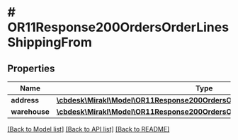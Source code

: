 # # OR11Response200OrdersOrderLinesShippingFrom

## Properties

Name | Type | Description | Notes
------------ | ------------- | ------------- | -------------
**address** | [**\cbdesk\Mirakl\Model\OR11Response200OrdersOrderLinesShippingFromAddress**](OR11Response200OrdersOrderLinesShippingFromAddress.md) |  | [optional]
**warehouse** | [**\cbdesk\Mirakl\Model\OR11Response200OrdersOrderLinesShippingFromWarehouse**](OR11Response200OrdersOrderLinesShippingFromWarehouse.md) |  | [optional]

[[Back to Model list]](../../README.md#models) [[Back to API list]](../../README.md#endpoints) [[Back to README]](../../README.md)
